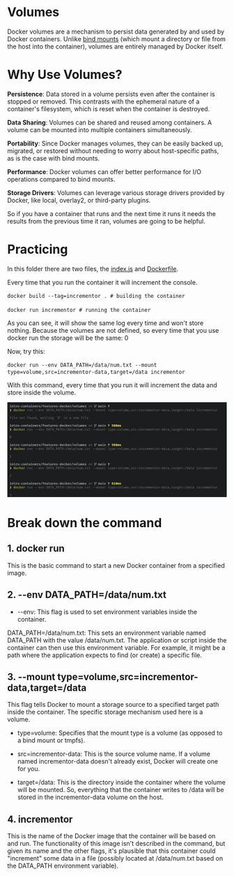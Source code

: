 # Volumes

Docker volumes are a mechanism to persist data generated by and used by Docker containers. Unlike [bind mounts](../bind-mounts/README.md) (which mount a directory or file from the host into the container), volumes are entirely managed by Docker itself.

# Why Use Volumes? 

**Persistence**: Data stored in a volume persists even after the container is stopped or removed. This contrasts with the ephemeral nature of a container's filesystem, which is reset when the container is destroyed.

**Data Sharing**: Volumes can be shared and reused among containers. A volume can be mounted into multiple containers simultaneously.

**Portability**: Since Docker manages volumes, they can be easily backed up, migrated, or restored without needing to worry about host-specific paths, as is the case with bind mounts.

**Performance**: Docker volumes can offer better performance for I/O operations compared to bind mounts.

**Storage Drivers**: Volumes can leverage various storage drivers provided by Docker, like local, overlay2, or third-party plugins.

So if you have a container that runs and the next time it runs it needs the results from the previous time it ran, volumes are going to be helpful.

# Practicing

In this folder there are two files, the [index.js](./index.js) and [Dockerfile](./Dockerfile).

Every time that you run the container it will increment the console. 

```shell
docker build --tag=incrementor . # building the container 

docker run incrementor # running the container 
```

As you can see, it will show the same log every time and won't store nothing. Because the volumes are not defined, so every time that you use docker run the storage will be the same: 0

Now, try this: 

```shell 
docker run --env DATA_PATH=/data/num.txt --mount type=volume,src=incrementor-data,target=/data incrementor
```

With this command, every time that you run it will increment the data and store inside the volume. 

<img src ="./image/image.png" alt="console result" />

# Break down the command

## 1. docker run
This is the basic command to start a new Docker container from a specified image.

## 2. --env DATA_PATH=/data/num.txt
- --env: This flag is used to set environment variables inside the container.

DATA_PATH=/data/num.txt: This sets an environment variable named DATA_PATH with the value /data/num.txt. The application or script inside the container can then use this environment variable. For example, it might be a path where the application expects to find (or create) a specific file.

## 3. --mount type=volume,src=incrementor-data,target=/data
This flag tells Docker to mount a storage source to a specified target path inside the container. The specific storage mechanism used here is a volume.

- type=volume: Specifies that the mount type is a volume (as opposed to a bind mount or tmpfs).

- src=incrementor-data: This is the source volume name. If a volume named incrementor-data doesn't already exist, Docker will create one for you.

- target=/data: This is the directory inside the container where the volume will be mounted. So, everything that the container writes to /data will be stored in the incrementor-data volume on the host.

## 4. incrementor
This is the name of the Docker image that the container will be based on and run. The functionality of this image isn't described in the command, but given its name and the other flags, it's plausible that this container could "increment" some data in a file (possibly located at /data/num.txt based on the DATA_PATH environment variable).
